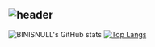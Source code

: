   
![header](https://capsule-render.vercel.app/api?type=waving&color=gradient&customColorList=28&height=280&section=header&text=BINISNULL&fontSize=90&animation=fadeIn&fontAlignY=38&desc=GITHUB%20Profile&descAlignY=51&descAlign=62)
-------
![BINISNULL's GitHub stats](https://github-readme-stats.vercel.app/api?username=BINISNULL&theme=onedark&show_icons=true&card_width=300)
[![Top Langs](https://github-readme-stats.vercel.app/api/top-langs/?username=binisnull&layout=compact&theme=onedark&card_width=200)](https://github.com/binisnull/binisnull)
